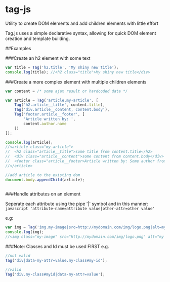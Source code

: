 # tag-js
Utility to create DOM elements and add children elements with little effort

Tag.js uses a simple declarative syntax, allowing for quick DOM element creation and template building.

##Examples

###Create an h2 element with some text
```javascript
var title = Tag('h2.title', 'My shiny new title');
console.log(title); //<h2 class="title">My shiny new title</div>
```

###Create a more complex element with multiple children elements
```javascript
var content = /* some ajax result or hardcoded data */

var article = Tag('article.my-article', [
    Tag('h2.article__title', content.title),
    Tag('div.article__content, content.body'),
    Tag('footer.article__footer', [
        'Article written by: ',
        content.author.name
    ])
]);

console.log(article);
//<article class="my-article">
//  <h2 class="article__title">some title from content.title</h2>
//  <div class="article__content">some content from content.body</div>
//  <footer class="article__footer>Article written by: Some author from content.author.name</footer>
//</article>

//add article to the existing dom
document.body.appendChild(article);
  
```

###Handle attributes on an element

Seperate each attribute using the pipe '|' symbol and in this manner: ```javascript 'attribute-name=attribute value|other-attr=other value'```

e.g:
```javascript
var img = Tag('img.my-image|src=http://mydomain.com/img/logo.png|alt=my nice image');
console.log(img);
//<img class="my-image" src="http://mydomain.com/img/logo.png" alt="my nice image" />

```

###Note: Classes and Id must be used FIRST
e.g.
```javascript
//not valid
Tag('div|data-my-attr=value.my-class#my-id');

//valid
Tag('div.my-class#myid|data-my-attr=value');


